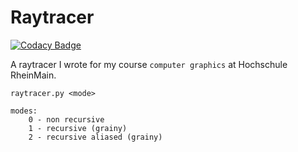 # Raytracer

[![Codacy Badge](https://api.codacy.com/project/badge/Grade/aadbbe83e380479783d445165e83c798)](https://www.codacy.com/app/gregorvolkmann/Raytracer?utm_source=github.com&utm_medium=referral&utm_content=gregorvolkmann/Raytracer&utm_campaign=badger)

A raytracer I wrote for my course `computer graphics` at Hochschule RheinMain.

    raytracer.py <mode>

    modes:
        0 - non recursive
        1 - recursive (grainy)
        2 - recursive aliased (grainy)

